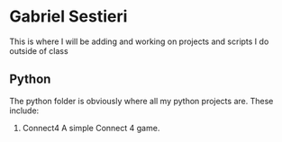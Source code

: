 # Gabriel Sestieri
This is where I will be adding and working on projects and scripts I do outside of class

## Python
The python folder is obviously where all my python projects are. These include:

  1. Connect4
    A simple Connect 4 game.
